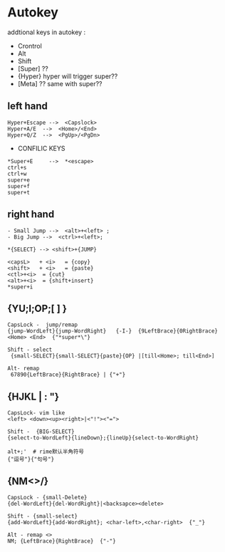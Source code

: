 # Autokey
addtional keys in autokey :
- Crontrol
- Alt
- Shift
- [Super]  ??
- {Hyper}  hyper will trigger super??
- [Meta]   ?? same with super??

## left hand
```
Hyper+Escape -->  <Capslock>
Hyper+A/E  -->  <Home>/<End>
Hyper+Q/Z  -->  <PgUp>/<PgDn>
```
- CONFILIC KEYS
```
*Super+E     -->  *<escape>
ctrl+s
ctrl+w
super+e
super+f
super+t
```
## right hand
```
- Small Jump -->  <alt>+<left> ; 
- Big Jump -->  <ctrl>+<left>;

*{SELECT} --> <shift>+{JUMP}
```

```
<capsL>   + <i>   = {copy}
<shift>   + <i>   = {paste}
<ctl>+<i>  = {cut}
<alt>+<i>  = {shift+insert}
*super+i
```

{YU;I;OP;[ ] \}
--------------------------------
```
CapsLock -  jump/remap  
{jump-WordLeft}{jump-WordRight}   {-I-}  {9LeftBrace}{0RightBrace} <Home> <End>  {"*super*\"} 

Shift - select
 {small-SELECT}{small-SELECT}{paste}{OP} |[till<Home>; till<End>] 

Alt- remap 
 67890{LeftBrace}{RightBrace} | {"+"}
 ```

{HJKL | : "}
-----------------------------
```
CapsLock- vim like
<left> <down><up><right>|<"!"><"=">

Shift -  {BIG-SELECT}
{select-to-WordLeft}{lineDown};{lineUp}{select-to-WordRight}

alt+;'  # rime默认半角符号
{"逗号"}{"句号"}
```
{NM<>/}
--------------------------------
```
CapsLock - {small-Delete}
{del-WordLeft}{del-WordRight}|<backsapce><delete>

Shift - {small-select}
{add-WordLeft}{add-WordRight}; <char-left>,<char-right>  {"_"}

Alt - remap <>
NM; {LeftBrace}{RightBrace}  {"-"}
```
